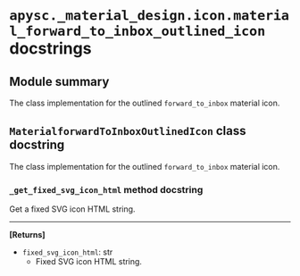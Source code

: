 # `apysc._material_design.icon.material_forward_to_inbox_outlined_icon` docstrings

## Module summary

The class implementation for the outlined `forward_to_inbox` material icon.

## `MaterialforwardToInboxOutlinedIcon` class docstring

The class implementation for the outlined `forward_to_inbox` material icon.

### `_get_fixed_svg_icon_html` method docstring

Get a fixed SVG icon HTML string.<hr>

**[Returns]**

- `fixed_svg_icon_html`: str
  - Fixed SVG icon HTML string.
